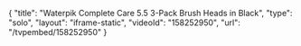 {
    "title": "Waterpik Complete Care 5.5 3-Pack Brush Heads in Black",
    "type": "solo",
    "layout": "iframe-static",
    "videoId": "158252950",
    "url": "\/tvpembed\/158252950"
}
